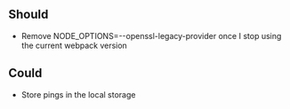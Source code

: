 ## Should

- Remove NODE_OPTIONS=--openssl-legacy-provider once I stop using the current webpack version

## Could

- Store pings in the local storage
